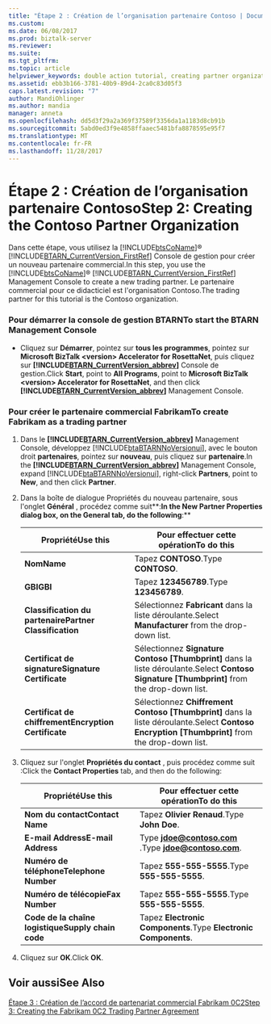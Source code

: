 ```yaml
---
title: "Étape 2 : Création de l’organisation partenaire Contoso | Documents Microsoft"
ms.custom: 
ms.date: 06/08/2017
ms.prod: biztalk-server
ms.reviewer: 
ms.suite: 
ms.tgt_pltfrm: 
ms.topic: article
helpviewer_keywords: double action tutorial, creating partner organizations
ms.assetid: ebb3b166-3781-40b9-89d4-2ca0c83d05f3
caps.latest.revision: "7"
author: MandiOhlinger
ms.author: mandia
manager: anneta
ms.openlocfilehash: dd5d3f29a2a369f37589f3356da1a1183d8cb91b
ms.sourcegitcommit: 5abd0ed3f9e4858ffaaec5481bfa8878595e95f7
ms.translationtype: MT
ms.contentlocale: fr-FR
ms.lasthandoff: 11/28/2017
---
```

# <a name="step-2-creating-the-contoso-partner-organization"></a><span data-ttu-id="aa58d-102">Étape 2 : Création de l’organisation partenaire Contoso</span><span class="sxs-lookup"><span data-stu-id="aa58d-102">Step 2: Creating the Contoso Partner Organization</span></span>
<span data-ttu-id="aa58d-103">Dans cette étape, vous utilisez la [!INCLUDE[btsCoName](../../includes/btsconame-md.md)]® [!INCLUDE[BTARN_CurrentVersion_FirstRef](../../includes/btarn-currentversion-firstref-md.md)] Console de gestion pour créer un nouveau partenaire commercial.</span><span class="sxs-lookup"><span data-stu-id="aa58d-103">In this step, you use the [!INCLUDE[btsCoName](../../includes/btsconame-md.md)]® [!INCLUDE[BTARN_CurrentVersion_FirstRef](../../includes/btarn-currentversion-firstref-md.md)] Management Console to create a new trading partner.</span></span> <span data-ttu-id="aa58d-104">Le partenaire commercial pour ce didacticiel est l'organisation Contoso.</span><span class="sxs-lookup"><span data-stu-id="aa58d-104">The trading partner for this tutorial is the Contoso organization.</span></span>  
  
### <a name="to-start-the-btarn-management-console"></a><span data-ttu-id="aa58d-105">Pour démarrer la console de gestion BTARN</span><span class="sxs-lookup"><span data-stu-id="aa58d-105">To start the BTARN Management Console</span></span>  
  
-   <span data-ttu-id="aa58d-106">Cliquez sur **Démarrer**, pointez sur **tous les programmes**, pointez sur **Microsoft BizTalk \<version\> Accelerator for RosettaNet**, puis cliquez sur  **[!INCLUDE[BTARN_CurrentVersion_abbrev](../../includes/btarn-currentversion-abbrev-md.md)]**  Console de gestion.</span><span class="sxs-lookup"><span data-stu-id="aa58d-106">Click **Start**, point to **All Programs**, point to **Microsoft BizTalk \<version\> Accelerator for RosettaNet**, and then click **[!INCLUDE[BTARN_CurrentVersion_abbrev](../../includes/btarn-currentversion-abbrev-md.md)]** Management Console.</span></span>  
  
### <a name="to-create-fabrikam-as-a-trading-partner"></a><span data-ttu-id="aa58d-107">Pour créer le partenaire commercial Fabrikam</span><span class="sxs-lookup"><span data-stu-id="aa58d-107">To create Fabrikam as a trading partner</span></span>  
  
1.  <span data-ttu-id="aa58d-108">Dans le  **[!INCLUDE[BTARN_CurrentVersion_abbrev](../../includes/btarn-currentversion-abbrev-md.md)]**  Management Console, développez [!INCLUDE[btaBTARNNoVersionui](../../includes/btabtarnnoversionui-md.md)], avec le bouton droit **partenaires**, pointez sur **nouveau**, puis cliquez sur **partenaire**.</span><span class="sxs-lookup"><span data-stu-id="aa58d-108">In the **[!INCLUDE[BTARN_CurrentVersion_abbrev](../../includes/btarn-currentversion-abbrev-md.md)]** Management Console, expand [!INCLUDE[btaBTARNNoVersionui](../../includes/btabtarnnoversionui-md.md)], right-click **Partners**, point to **New**, and then click **Partner**.</span></span>  
  
2.  <span data-ttu-id="aa58d-109">Dans la boîte de dialogue Propriétés du nouveau partenaire, sous l'onglet **Général** , procédez comme suit**:**</span><span class="sxs-lookup"><span data-stu-id="aa58d-109">In the New Partner Properties dialog box, on the **General** tab, do the following**:**</span></span>  
  
    |<span data-ttu-id="aa58d-110">Propriété</span><span class="sxs-lookup"><span data-stu-id="aa58d-110">Use this</span></span>|<span data-ttu-id="aa58d-111">Pour effectuer cette opération</span><span class="sxs-lookup"><span data-stu-id="aa58d-111">To do this</span></span>|  
    |--------------|----------------|  
    |<span data-ttu-id="aa58d-112">**Nom**</span><span class="sxs-lookup"><span data-stu-id="aa58d-112">**Name**</span></span>|<span data-ttu-id="aa58d-113">Tapez **CONTOSO**.</span><span class="sxs-lookup"><span data-stu-id="aa58d-113">Type **CONTOSO**.</span></span>|  
    |<span data-ttu-id="aa58d-114">**GBI**</span><span class="sxs-lookup"><span data-stu-id="aa58d-114">**GBI**</span></span>|<span data-ttu-id="aa58d-115">Tapez **123456789**.</span><span class="sxs-lookup"><span data-stu-id="aa58d-115">Type **123456789**.</span></span>|  
    |<span data-ttu-id="aa58d-116">**Classification du partenaire**</span><span class="sxs-lookup"><span data-stu-id="aa58d-116">**Partner Classification**</span></span>|<span data-ttu-id="aa58d-117">Sélectionnez **Fabricant** dans la liste déroulante.</span><span class="sxs-lookup"><span data-stu-id="aa58d-117">Select **Manufacturer** from the drop-down list.</span></span>|  
    |<span data-ttu-id="aa58d-118">**Certificat de signature**</span><span class="sxs-lookup"><span data-stu-id="aa58d-118">**Signature Certificate**</span></span>|<span data-ttu-id="aa58d-119">Sélectionnez **Signature Contoso [Thumbprint]** dans la liste déroulante.</span><span class="sxs-lookup"><span data-stu-id="aa58d-119">Select **Contoso Signature [Thumbprint]** from the drop-down list.</span></span>|  
    |<span data-ttu-id="aa58d-120">**Certificat de chiffrement**</span><span class="sxs-lookup"><span data-stu-id="aa58d-120">**Encryption Certificate**</span></span>|<span data-ttu-id="aa58d-121">Sélectionnez **Chiffrement Contoso [Thumbprint]** dans la liste déroulante.</span><span class="sxs-lookup"><span data-stu-id="aa58d-121">Select **Contoso Encryption [Thumbprint]** from the drop-down list.</span></span>|  
  
3.  <span data-ttu-id="aa58d-122">Cliquez sur l'onglet **Propriétés du contact** , puis procédez comme suit :</span><span class="sxs-lookup"><span data-stu-id="aa58d-122">Click the **Contact Properties** tab, and then do the following:</span></span>  
  
    |<span data-ttu-id="aa58d-123">Propriété</span><span class="sxs-lookup"><span data-stu-id="aa58d-123">Use this</span></span>|<span data-ttu-id="aa58d-124">Pour effectuer cette opération</span><span class="sxs-lookup"><span data-stu-id="aa58d-124">To do this</span></span>|  
    |--------------|----------------|  
    |<span data-ttu-id="aa58d-125">**Nom du contact**</span><span class="sxs-lookup"><span data-stu-id="aa58d-125">**Contact Name**</span></span>|<span data-ttu-id="aa58d-126">Tapez **Olivier Renaud**.</span><span class="sxs-lookup"><span data-stu-id="aa58d-126">Type **John Doe**.</span></span>|  
    |<span data-ttu-id="aa58d-127">**E-mail Address**</span><span class="sxs-lookup"><span data-stu-id="aa58d-127">**E-mail Address**</span></span>|<span data-ttu-id="aa58d-128">Type  **jdoe@contoso.com** .</span><span class="sxs-lookup"><span data-stu-id="aa58d-128">Type **jdoe@contoso.com**.</span></span>|  
    |<span data-ttu-id="aa58d-129">**Numéro de téléphone**</span><span class="sxs-lookup"><span data-stu-id="aa58d-129">**Telephone Number**</span></span>|<span data-ttu-id="aa58d-130">Tapez **555-555-5555**.</span><span class="sxs-lookup"><span data-stu-id="aa58d-130">Type **555-555-5555**.</span></span>|  
    |<span data-ttu-id="aa58d-131">**Numéro de télécopie**</span><span class="sxs-lookup"><span data-stu-id="aa58d-131">**Fax Number**</span></span>|<span data-ttu-id="aa58d-132">Tapez **555-555-5555**.</span><span class="sxs-lookup"><span data-stu-id="aa58d-132">Type **555-555-5555**.</span></span>|  
    |<span data-ttu-id="aa58d-133">**Code de la chaîne logistique**</span><span class="sxs-lookup"><span data-stu-id="aa58d-133">**Supply chain code**</span></span>|<span data-ttu-id="aa58d-134">Tapez **Electronic Components**.</span><span class="sxs-lookup"><span data-stu-id="aa58d-134">Type **Electronic Components**.</span></span>|  
  
4.  <span data-ttu-id="aa58d-135">Cliquez sur **OK**.</span><span class="sxs-lookup"><span data-stu-id="aa58d-135">Click **OK**.</span></span>  
  
## <a name="see-also"></a><span data-ttu-id="aa58d-136">Voir aussi</span><span class="sxs-lookup"><span data-stu-id="aa58d-136">See Also</span></span>  
 [<span data-ttu-id="aa58d-137">Étape 3 : Création de l’accord de partenariat commercial Fabrikam 0C2</span><span class="sxs-lookup"><span data-stu-id="aa58d-137">Step 3: Creating the Fabrikam 0C2 Trading Partner Agreement</span></span>](../../adapters-and-accelerators/accelerator-rosettanet/step-3-creating-the-fabrikam-0c2-trading-partner-agreement.md)